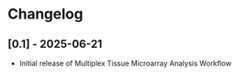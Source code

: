 # Changelog

## [0.1] - 2025-06-21

- Initial release of Multiplex Tissue Microarray Analysis Workflow
